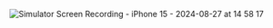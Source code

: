 ![Simulator Screen Recording - iPhone 15 - 2024-08-27 at 14 58 17](https://github.com/user-attachments/assets/84411459-0310-4c78-95fa-a3b7b6b9548f)
